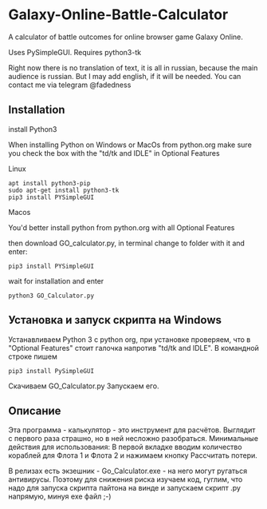 # Galaxy-Online-Battle-Calculator
A calculator of battle outcomes for online browser game Galaxy Online.

Uses PySimpleGUI. Requires python3-tk

Right now there is no translation of text, it is all in russian, because the main audience is russian. But I may add english, if it will be needed.
You can contact me via telegram @fadedness

## Installation
install Python3

When installing Python on Windows or MacOs from python.org make sure you check the box with the "td/tk and IDLE" in Optional Features

Linux
```
apt install python3-pip
sudo apt-get install python3-tk
pip3 install PYSimpleGUI
```
Macos

You'd better install python from python.org with all Optional Features

then download GO_calculator.py, in terminal change to folder with it and enter:
```
pip3 install PYSimpleGUI
```
wait for installation and enter
```
python3 GO_Calculator.py
```

## Установка и запуск скрипта на Windows
Устанавливаем Python 3 с python org, при установке проверяем, что в "Optional Features" стоит галочка напротив "td/tk and IDLE".
В командной строке пишем
```
pip3 install PySimpleGUI
```
Скачиваем GO_Calculator.py
Запускаем его.
## Описание
Эта программа - калькулятор - это инструмент для расчётов. Выглядит с первого раза страшно, но в ней несложно разобраться.
Минимальные действия для использования:
В первой вкладке вводим количество кораблей для Флота 1 и Флота 2 и нажимаем кнопку Рассчитать потери.

В релизах есть экзешник - Go_Calculator.exe - на него могут ругаться антивирусы. Поэтому для снижения риска изучаем код, гуглим, что надо для запуска скрипта пайтона на винде и запускаем скрипт .py напрямую, минуя exe файл ;-)

